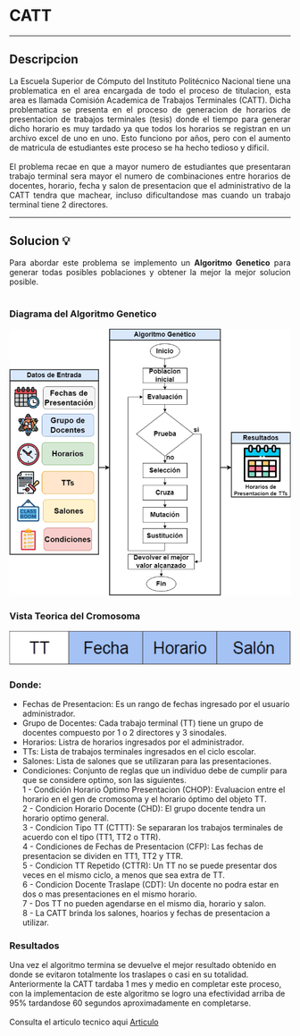 # CATT
---
## Descripcion

<p style="text-align: justify;">
La Escuela Superior de Cómputo del Instituto Politécnico Nacional tiene una problematica en el area encargada de todo el proceso de titulacion, esta area es llamada Comisión Academica de Trabajos Terminales (CATT). Dicha problematica se presenta en el proceso de generacion de horarios de presentacion de trabajos terminales (tesis) donde el tiempo para generar dicho horario es muy tardado ya que todos los horarios se registran en un archivo excel de uno en uno. Esto funciono por años, pero con el aumento de matricula de estudiantes este proceso se ha hecho tedioso y dificil.
<br/><br/>
El problema recae en que a mayor numero de estudiantes que presentaran trabajo terminal sera mayor el numero de combinaciones entre horarios de docentes, horario, fecha y salon de presentacion que el administrativo de la CATT tendra que machear, incluso dificultandose mas cuando un trabajo terminal tiene 2 directores.
  
</p>

---
## Solucion 💡

<p style="text-align: justify;">
  Para abordar este problema se implemento un <strong>Algoritmo Genetico</strong> para generar todas posibles poblaciones y obtener la mejor la mejor solucion posible. <br/><br/>
</p>

### Diagrama del Algoritmo Genetico

<p style="text-align: center;"> <img heigth="400" src="img/algoritmo_diagrama.png" alt="Algoritmo Genetico"> </p>

### Vista Teorica del Cromosoma

<p style="text-align: center;"> <img heigth="80" src="img/cromosoma.png" alt="Cromosoma"> </p>

### Donde:
  
- Fechas de Presentacion: Es un rango de fechas ingresado por el usuario administrador.
- Grupo de Docentes: Cada trabajo terminal (TT) tiene un grupo de docentes compuesto por 1 o 2 directores y 3 sinodales.
- Horarios: Listra de horarios ingresados por el administrador.
- TTs: Lista de trabajos terminales ingresados en el ciclo escolar.
- Salones: Lista de salones que se utilizaran para las presentaciones.
- Condiciones: Conjunto de reglas que un individuo debe de cumplir para que se considere optimo, son las siguientes. </br>
 1 - Condición Horario Óptimo Presentacion (CHOP): Evaluacion entre el horario en el gen de cromosoma y el horario óptimo del objeto TT. </br>
 2 - Condicion Horario Docente (CHD): El grupo docente tendra un horario optimo general. </br>
 3 - Condicion Tipo TT (CTTT): Se separaran los trabajos terminales de acuerdo con el tipo (TT1, TT2 o TTR). </br>
 4 - Condiciones de Fechas de Presentacion (CFP): Las fechas de presentacion se dividen en TT1, TT2 y TTR. </br>
 5 - Condicion TT Repetido (CTTR): Un TT no se puede presentar dos veces en el mismo ciclo,  a menos que sea extra de TT. </br>
 6 - Condicion Docente Traslape (CDT): Un docente no podra estar en dos o mas presentaciones en el mismo horario. </br>
 7 - Dos TT no pueden agendarse en el mismo dia, horario y salon. </br>
 8 - La CATT brinda los salones, hoarios y fechas de presentacion a utilizar. </br>

### Resultados

<p>
Una vez el algoritmo termina se devuelve el mejor resultado obtenido en donde se evitaron totalmente los traslapes o casi en su totalidad. Anteriormente la CATT tardaba 1 mes y medio en completar este proceso, con la implementacion de este algoritmo se logro una efectividad arriba de 95% tardandose 60 segundos aproximadamente en completarse.
</br>
</br>
<span> Consulta el articulo tecnico aqui <a href="https://drive.google.com/file/d/1vog1J9IT1pdFCHmlEFufoNcS4YD638O-/view?usp=sharing">Articulo</a> </span>
</p>
